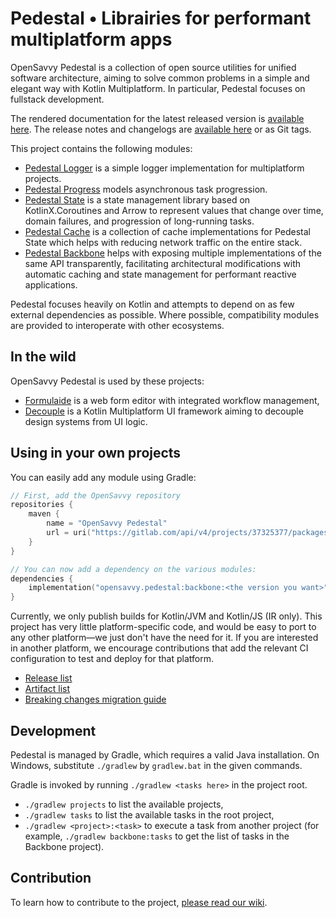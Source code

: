 # Pedestal • Librairies for performant multiplatform apps

OpenSavvy Pedestal is a collection of open source utilities for unified software architecture, aiming to solve common problems in a simple and elegant way with Kotlin Multiplatform.
In particular, Pedestal focuses on fullstack development.

The rendered documentation for the latest released version is [available here](https://opensavvy.gitlab.io/pedestal/documentation/).
The release notes and changelogs are [available here](https://gitlab.com/opensavvy/pedestal/-/releases) or as Git tags.

This project contains the following modules:

- [Pedestal Logger](logger/README.md) is a simple logger implementation for multiplatform projects.
- [Pedestal Progress](progress/README.md) models asynchronous task progression.
- [Pedestal State](state/README.md) is a state management library based on KotlinX.Coroutines and Arrow to represent
  values that change over time, domain failures, and progression of long-running tasks.
- [Pedestal Cache](cache/README.md) is a collection of cache implementations for Pedestal State which helps with reducing network traffic on the entire stack.
- [Pedestal Backbone](backbone/README.md) helps with exposing multiple implementations of the same API transparently, facilitating architectural modifications with automatic caching and state management for performant reactive applications.

Pedestal focuses heavily on Kotlin and attempts to depend on as few external dependencies as possible.
Where possible, compatibility modules are provided to interoperate with other ecosystems.

## In the wild

OpenSavvy Pedestal is used by these projects:

- [Formulaide](https://gitlab.com/opensavvy/formulaide) is a web form editor with integrated workflow management,
- [Decouple](https://gitlab.com/opensavvy/decouple) is a Kotlin Multiplatform UI framework aiming to decouple design systems from UI logic.

## Using in your own projects

You can easily add any module using Gradle:

```kotlin
// First, add the OpenSavvy repository
repositories {
	maven {
		name = "OpenSavvy Pedestal"
		url = uri("https://gitlab.com/api/v4/projects/37325377/packages/maven")
	}
}

// You can now add a dependency on the various modules:
dependencies {
    implementation("opensavvy.pedestal:backbone:<the version you want>")
}
```

Currently, we only publish builds for Kotlin/JVM and Kotlin/JS (IR only).
This project has very little platform-specific code, and would be easy to port to any other platform—we just don't have the need for it.
If you are interested in another platform, we encourage contributions that add the relevant CI configuration to test and deploy for that platform.

- [Release list](https://gitlab.com/opensavvy/pedestal/-/releases)
- [Artifact list](https://gitlab.com/opensavvy/pedestal/-/packages)
- [Breaking changes migration guide](docs/MIGRATION_GUIDE.md)

## Development

Pedestal is managed by Gradle, which requires a valid Java installation.
On Windows, substitute `./gradlew` by `gradlew.bat` in the given commands.

Gradle is invoked by running `./gradlew <tasks here>` in the project root.

- `./gradlew projects` to list the available projects,
- `./gradlew tasks` to list the available tasks in the root project,
- `./gradlew <project>:<task>` to execute a task from another project (for example, `./gradlew backbone:tasks` to get
  the list of tasks in the Backbone project).

## Contribution

To learn how to contribute to the
project, [please read our wiki](https://gitlab.com/opensavvy/wiki/-/blob/main/README.md).

